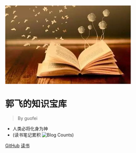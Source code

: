 ![logo](media/pic.jpg)

# 郭飞的知识宝库

> By guofei

* 人类必将化身为神
* (读书笔记累积 <img alt="Blog Counts" src="https://www.guofei.site/reading/media/reading_words.svg">)

[GitHub](https://github.com/guofei9987/guofei9987.github.io)
[读书](/README)
